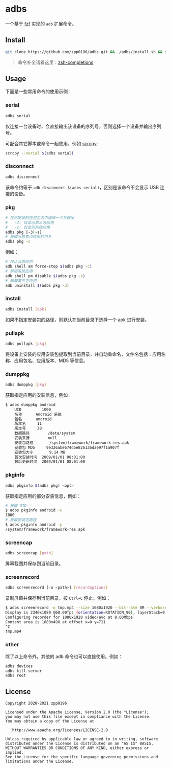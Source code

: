# adbs

一个基于 [fzf](https://github.com/junegunn/fzf) 实现的 `adb` 扩展命令。

## Install

```bash
git clone https://github.com/zpp0196/adbs.git && ./adbs/install.sh && source ~/.zshrc
```

> 命令补全请看这里：[zsh-completions](https://github.com/zpp0196/adbs/tree/main/zsh-completions/adbs)

## Usage

下面是一些常用命令的使用示例：

### serial

```bash
adbs serial
```

仅连接一台设备时，会直接输出该设备的序列号，否则选择一个设备并输出序列号。

可配合其它脚本或命令一起使用，例如 [scrcpy](https://github.com/Genymobile/scrcpy):

```bash
scrcpy --serial $(adbs serial)
```

### disconnect

```bash
adbs disconnect
```

该命令约等于 `adb disconnect $(adbs serial)`，区别是该命令不会显示 USB 连接的设备。

### pkg

```bash
# 在已安装的应用包名中选择一个并输出
#   -3: 仅显示第三方应用
#   -s: 仅显示系统应用
adbs pkg [-3|-s]
# 获取当前焦点应用的包名
adbs pkg -c
```

例如：

```bash
# 停止当前应用
adb shell am force-stop $(adbs pkg -c)
# 禁用系统应用
adb shell pm disable $(adbs pkg -s)
# 卸载第三方应用
adb uninstall $(adbs pkg -3)
```

### install

```bash
adbs install [apk]
```

如果不指定安装包的路径，则默认在当前目录下选择一个 apk 进行安装。

### pullapk

```bash
adbs pullapk [pkg]
```

将设备上安装的应用安装包提取到当前目录，并自动重命名，文件名包括：应用名称、应用包名、应用版本、MD5 等信息。

### dumppkg

```bash
adbs dumppkg [pkg]
```

获取指定应用的安装信息，例如：

```bash
$ adbs dumppkg android
    UID			1000
    名称		Android 系统
    包名 		android
    版本名		11
    版本号		30
    数据路径		/data/system
    安装来源		null
    安装包路径		/system/framework/framework-res.apk
    安装包 MD5		9e326abe674d5e826136dae97f1a907f
    安装包大小		9.14 MB
    首次安装时间	2009/01/01 08:01:00
    最后更新时间	2009/01/01 08:01:00
```

### pkginfo

```bash
adbs pkginfo $(adbs pkg) <opt>
```

获取指定应用的部分安装信息，例如：

```bash
# 获取 UID
$ adbs pkginfo android -u
1000
# 获取安装包路径
$ adbs pkginfo android -p
/system/framework/framework-res.apk
```

### screencap

```bash
adbs screencap [path]
```

屏幕截图并保存到当前目录。

### screenrecord

```bash
adbs screenrecord [-o <path>] [recordoptions]
```

录制屏幕并保存到当前目录，按 `Ctrl+C` 停止。例如：

```bash
$ adbs screenrecord -o tmp.mp4 --size 1080x1920 --bit-rate 8M --verbose
Display is 2340x1080 @60.00fps (orientation=ROTATION_90), layerStack=0
Configuring recorder for 1080x1920 video/avc at 8.00Mbps
Content area is 1080x498 at offset x=0 y=711
^C
tmp.mp4
```

### other

除了以上命令外，其他的 adb 命令也可以直接使用。例如：

```bash
adbs devices
adbs kill-server
adbs root
```

## License

```
Copyright 2020-2021 zpp0196

Licensed under the Apache License, Version 2.0 (the "License");
you may not use this file except in compliance with the License.
You may obtain a copy of the License at

   http://www.apache.org/licenses/LICENSE-2.0

Unless required by applicable law or agreed to in writing, software
distributed under the License is distributed on an "AS IS" BASIS,
WITHOUT WARRANTIES OR CONDITIONS OF ANY KIND, either express or implied.
See the License for the specific language governing permissions and
limitations under the License.
```
